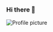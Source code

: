 ### Hi there 👋

<!--
**baharudin-yusup/baharudin-yusup** is a ✨ _special_ ✨ repository because its `README.md` (this file) appears on your GitHub profile.

Here are some ideas to get you started:

- 🔭 I’m currently working on ...
- 🌱 I’m currently learning ...
- 👯 I’m looking to collaborate on ...
- 🤔 I’m looking for help with ...
- 💬 Ask me about ...
- 📫 How to reach me: ...
- 😄 Pronouns: ...
- ⚡ Fun fact: ...
-->
<picture>
 <source media="(prefers-color-scheme: dark)" srcset="https://avatars.githubusercontent.com/u/43311117?v=4">
 <source media="(prefers-color-scheme: light)" srcset="https://avatars.githubusercontent.com/u/43311117?v=4">
 <img alt="Profile picture" src="https://avatars.githubusercontent.com/u/43311117?v=4">
</picture>

